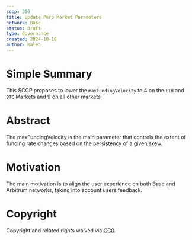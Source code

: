 ```yaml
---
sccp: 359
title: Update Perp Market Parameters
network: Base
status: Draft
type: Governance
created: 2024-10-16
author: Kaleb
---
```


# Simple Summary

This SCCP proposes to  lower the `maxFundingVelocity` to 4 on the `ETH` and `BTC` Markets and 9 on all other markets


# Abstract

The maxFundingVelocity is the main parameter that controls the extent of funding rate changes based on the persistency of a given skew.

# Motivation

The main motivation is to align the user experience on both Base and Arbitrum networks, taking into account users feedback.

# Copyright
Copyright and related rights waived via [CC0](https://creativecommons.org/publicdomain/zero/1.0/).